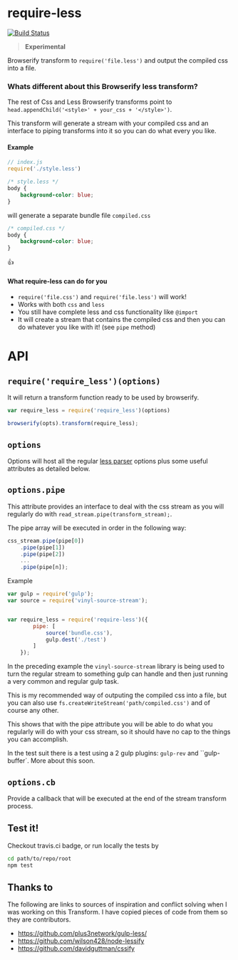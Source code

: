 require-less
============

[![Build Status](https://travis-ci.org/franleplant/require-less.svg?branch=master)](https://travis-ci.org/franleplant/require-less)


> **Experimental**

Browserify transform to `require('file.less')`
and output the compiled css into a file.

### Whats different about this Browserify less transform?

The rest of Css and Less Browserify transforms point
to `head.appendChild('<style>' + your_css + '</style>')`.


This transform will generate a stream with your compiled css
and an interface to piping transforms into it so you can do 
what every you like.


#### Example

```javascript
// index.js
require('./style.less')
```

```css
/* style.less */
body {
	background-color: blue;
}
```


will generate a separate bundle file `compiled.css`
```css
/* compiled.css */
body {
	background-color: blue;
}
```

:thumbsup:


#### What require-less can do for you

- `require('file.css')` and `require('file.less')` will work! 
- Works with both `css` and `less`
- You still have complete less and css functionality like `@import` 
- It will create a stream that contains the compiled css and then you can do whatever you like with it! (see `pipe` method)




# API

## `require('require_less')(options)`

It will return a transform function ready to be used by browserify.

```javascript
var require_less = require('require_less')(options)

browserify(opts).transform(require_less);
```


## `options`

Options will host all the regular [less parser](http://lesscss.org/usage/#command-line-usage) 
options plus some useful attributes as detailed below.

## `options.pipe`

This attribute provides an interface to deal with the css stream as you will regularly 
do with `read_stream.pipe(transform_stream);`.

The pipe array will be executed in order in the following way:
```javascript
css_stream.pipe(pipe[0])
	.pipe(pipe[1])
	.pipe(pipe[2])
	...
	.pipe(pipe[n]);
```

Example
```javascript
var gulp = require('gulp');
var source = require('vinyl-source-stream');


var require_less = require('require-less')({
		pipe: [
			source('bundle.css'), 
			gulp.dest('./test')
		]
	});
```


In the preceding example the `vinyl-source-stream` library is being used to turn 
the regular stream to something gulp can handle and then just running a very 
common and regular gulp task.

This is my recommended way of outputing the compiled css into a file, but you can also use
`fs.createWriteStream('path/compiled.css')` and of course any other. 

This shows that with the pipe attribute you will be able to do what you regularly 
will do with your css stream, so it should have no cap to the things you can accomplish.


In the test suit there is a test using a 2 gulp plugins: `gulp-rev` and ``gulp-buffer`. 
More about this soon.

## `options.cb`

Provide a callback that will be executed at the end of the stream transform process.



## Test it!

Checkout travis.ci badge, or run locally the tests by

```bash
cd path/to/repo/root
npm test
```




## Thanks to

The following are links to sources of inspiration and conflict solving when I was
working on this Transform. I have copied pieces of code from them so they are 
contributors.

- https://github.com/plus3network/gulp-less/
- https://github.com/wilson428/node-lessify
- https://github.com/davidguttman/cssify